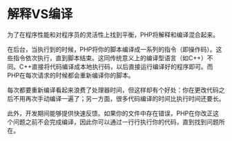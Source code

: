 # 解释VS编译

为了在程序性能和对程序员的灵活性上找到平衡，PHP将解释和编译混合起来。

在后台，当执行到的时候，PHP将你的脚本编译成一系列的指令（即操作码）。这些指令依次执行，直到脚本结束。这同传统意义上的编译型语言（如C++）不同。C++直接将代码编译成本地执行码，以后直接运行编译好的程序即可。而PHP在每次请求的时候都会重新编译你的脚本。

每次都要重新编译看起来浪费了处理器时间，但这样却有个好处：你在更改代码之后不用再次手动编译一遍了；另一方面，很多代码编译的时间比执行时间还要长。

此外，开发期间能够提供快速反馈。如果你的文件中存在错误，PHP在你改正这个问题之前不会完成编译，因此你可以通过一行行执行你的代码，直到找到问题所在。
